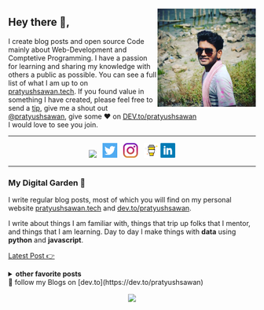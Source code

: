 <!-- # [![waylon walker header](https://raw.githubusercontent.com/WaylonWalker/WaylonWalker/master/icon/gh-bannner.png)](https://waylonwalker.com) -->

<p>
<img align='right' height="200" style="border-radius=50%" src="https://raw.githubusercontent.com/PratyushSawan/PratyushSawan/master/icon/profile.jpg">
 <p/>


## Hey there 👋,

I create blog posts and open source Code mainly about Web-Development and Comptetive Programming.  I have a passion for learning and sharing my knowledge with others a public as possible.  You can see a full list of what I am up to on [pratyushsawan.tech](pratyushsawan.tech).  If you found value in something I have created, please feel free to send a [tip](https://www.buymeacoffee.com/pratyushsawan), give me a shout out [@pratyushsawan](https://twitter.com/pratyushsawan), give some ♥ on [DEV.to/pratyushsawan](https://dev.to/pratyushsawan)  
   I would love to see you join.
 
 ---

 <p align='center'>
<a href="https://dev.to/pratyushsawan" target="_blank"><img height="30" src="https://raw.github.com/PratyushSawan/PratyushSawan/master/icon/dev.png"></a>&nbsp;&nbsp;
<a href="https://twitter/pratyushsawan"><img height="30" src="https://github.com/PratyushSawan/PratyushSawan/blob/master/icon/twitter.png?raw=true"></a>&nbsp;&nbsp;
<a href="https://instagram/r_pratyush"><img height="30" src="https://github.com/PratyushSawan/PratyushSawan/blob/master/icon/instagram.jpg?raw=true"></a>&nbsp;&nbsp;
<a href="https://www.buymeacoffee.com/pratyushsawan"><img height="30" src="https://github.com/PratyushSawan/PratyushSawan/blob/master/icon/by-me-a-coffee.png?raw=true"></a>
<a href="https://www.linkedin.com/in/pratyushsawan/"><img height="30" src="https://github.com/PratyushSawan/PratyushSawan/blob/master/icon/linkedin.png?raw=true"></a>
</p>

 ---

<!-- <p>
  <a href="https://waylonwalker.com/latest"><img width="400" align='right' src="https://waylonwalker.com/latest.png?raw=true"></a>
</p> -->

### My Digital Garden 🌱

I write regular blog posts, most of which you will find on my personal website [pratyushsawan.tech](https://pratyushsawan.tech) and [dev.to/pratyushsawan](https://dev.to/pratyushsawan).

I write about things I am familiar with, things that trip up folks that I mentor, and things that I am learning.  Day to day I make things with **data** using **python** and **javascript**. 

[Latest Post 👉](https://waylonwalker.com/latest)

<details>
 <summary><strong>other favorite posts</strong></summary>
 <a href="https://waylonwalker.com/blog/eight-years-cat/"><img width="400" src="https://waylonwalker.com/eight-years-cat.png?raw=true"></a>
 <a href="https://waylonwalker.com/blog/keyboard-driven-vscode/"><img width="400" src="https://waylonwalker.com/alt%20b.png?raw=true"></a>
 <a href="https://waylonwalker.com/blog/what-are-github-actions/"><img width="400" src="https://waylonwalker.com/what-are-github-actions.png?raw=true"></a>
 
</details>
💌 follow my Blogs on [dev.to](https://dev.to/pratyushsawan)

<p align='center'>
<img align='center' src="https://visitor-badge.glitch.me/badge?page_id=pratyushsawan.visitor-badge">
 <p/>

